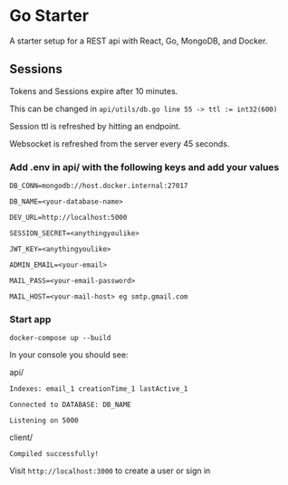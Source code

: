 # Go Starter

A starter setup for a REST api with React, Go, MongoDB, and Docker.


## Sessions

Tokens and Sessions expire after 10 minutes.

This can be changed in `api/utils/db.go line 55 -> ttl := int32(600)`

Session ttl is refreshed by hitting an endpoint.

Websocket is refreshed from the server every 45 seconds.

### Add .env in api/ with the following keys and add your values

```
DB_CONN=mongodb://host.docker.internal:27017

DB_NAME=<your-database-name>

DEV_URL=http://localhost:5000

SESSION_SECRET=<anythingyoulike>

JWT_KEY=<anythingyoulike>

ADMIN_EMAIL=<your-email>

MAIL_PASS=<your-email-password>

MAIL_HOST=<your-mail-host> eg smtp.gmail.com
```

### Start app

`docker-compose up --build`

In your console you should see:

api/

`Indexes: email_1 creationTime_1 lastActive_1`

`Connected to DATABASE: DB_NAME`

`Listening on 5000`

client/

`Compiled successfully!`

Visit `http://localhost:3000` to create a user or sign in
